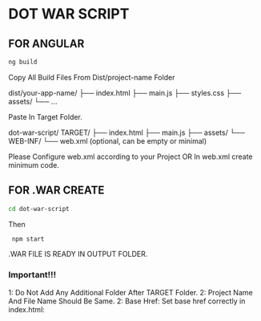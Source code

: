 # DOT WAR SCRIPT

## FOR ANGULAR
```bash
ng build
``` 
Copy All Build Files From Dist/project-name Folder

dist/your-app-name/
├── index.html
├── main.js
├── styles.css
├── assets/
└── ...

Paste In Target Folder.

dot-war-script/ TARGET/
├── index.html
├── main.js
├── assets/
└── WEB-INF/
    └── web.xml (optional, can be empty or minimal)

Please Configure web.xml according to your Project 
OR
In web.xml create minimum code.
<web-app xmlns="http://xmlns.jcp.org/xml/ns/javaee"
         version="3.1">
</web-app>

## FOR .WAR CREATE
```bash
cd dot-war-script
```
Then
```bash
 npm start
 ```

.WAR FILE IS READY IN OUTPUT FOLDER.



### Important!!!

1: Do Not Add Any Additional Folder After TARGET Folder.
2: Project Name And File Name Should Be Same.
2: Base Href: Set base href correctly in index.html:
   <base href="/output-filename/">
